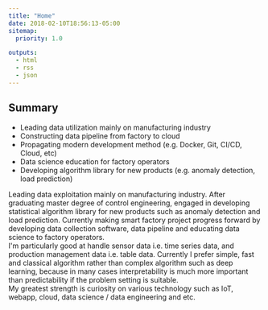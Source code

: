 ```yaml
---
title: "Home"
date: 2018-02-10T18:56:13-05:00
sitemap:
  priority: 1.0

outputs:
  - html
  - rss
  - json
---
```


## Summary

- Leading data utilization mainly on manufacturing industry
- Constructing data pipeline from factory to cloud
- Propagating modern development method (e.g. Docker, Git, CI/CD, Cloud, etc)
- Data science education for factory operators
- Developing algorithm library for new products (e.g. anomaly detection, load prediction)

Leading data exploitation mainly on manufacturing industry. After graduating master degree of control engineering,
engaged in developing statistical algorithm library for new products such as anomaly detection and load prediction.
Currently making smart factory project progress forward by developing data collection software, data pipeline and educating data science to factory operators.  
I'm particularly good at handle sensor data i.e. time series data, and production management data i.e. table data. Currently I prefer simple, fast and classical algorithm rather than complex algorithm such as deep learning, because in many cases interpretability is much more important than predictability if the problem setting is suitable.  
My greatest strength is curiosity on various technology such as IoT, webapp, cloud, data science / data engineering and etc.
